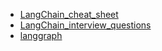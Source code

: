 - [LangChain_cheat_sheet](LangChain_cheat_sheet.md)
- [LangChain_interview_questions](LangChain_interview_questions.md)
- [langgraph](langgraph.md)